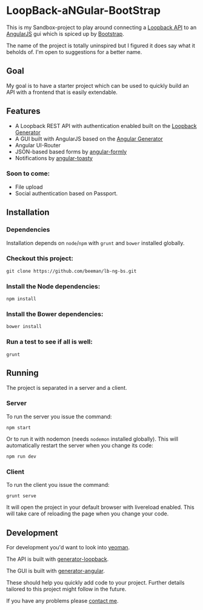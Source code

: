 # LoopBack-aNGular-BootStrap

This is my Sandbox-project to play around connecting a
[Loopback API](http://loopback.io) to an [AngularJS](https://angularjs.org/)
gui which is spiced up by [Bootstrap](http://getbootstrap.com/).

The name of the project is totally uninspired but I figured it does say what
it beholds of. I'm open to suggestions for a better name.

## Goal

My goal is to have a starter project which can be used to quickly build an API
with a frontend that is easily extendable.

## Features

- A Loopback REST API with authentication enabled built on the [Loopback Generator](https://www.npmjs.org/package/generator-loopback)
- A GUI built with AngularJS based on the [Angular Generator](https://github.com/yeoman/generator-angular)
- Angular UI-Router
- JSON-based based forms by [angular-formly](https://github.com/nimbly/angular-formly)
- Notifications by [angular-toasty](https://github.com/Salakar/angular-toasty)

### Soon to come:

- File upload
- Social authentication based on Passport.

## Installation

### Dependencies

Installation depends on `node`/`npm` with `grunt` and `bower` installed globally.

### Checkout this project:

    git clone https://github.com/beeman/lb-ng-bs.git

### Install the Node dependencies:

    npm install

### Install the Bower dependencies:

    bower install

### Run a test to see if all is well:

    grunt

## Running

The project is separated in a server and a client.


### Server

To run the server you issue the command:

    npm start

Or to run it with nodemon (needs `nodemon` installed globally). This will
automatically restart the server when you change its code:

    npm run dev

### Client

To run the client you issue the command:

    grunt serve

It will open the project in your default browser with livereload enabled.
This will take care of reloading the page when you change your code.


## Development

For development you'd want to look into [yeoman](http://yeoman.io).

The API is built with [generator-loopback](https://www.npmjs.org/package/generator-loopback).

The GUI is built with [generator-angular](https://www.npmjs.org/package/generator-angular).

These should help you quickly add code to your project. Further details tailored to this project might follow in the future.

If you have any problems please [contact me](https://github.com/beeman/lb-ng-bs/issues).
